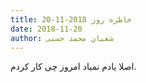 ```yaml
---
title: خاطره روز 2018-11-20
date: 2018-11-20
author: شعبان محمد حسنی
---
```


اصلا یادم نمیاد امروز چی کار کردم.